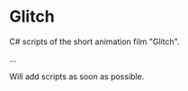 # Glitch
C# scripts of the short animation film "Glitch".

...

Will add scripts as soon as possible.
